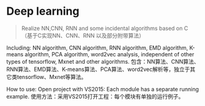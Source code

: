# Deep learning

> Realize NN,CNN, RNN and some incidental algorithms based on C （基于C实现NN、CNN、RNN 以及部分附带算法）

Including: NN algorithm, CNN algorithm, RNN algorithm, EMD algorithm, K-means algorithm, PCA algorithm, word2vec analysis, independent of other types of tensorflow, Mxnet and other algorithms.
包含：NN算法、CNN算法、RNN算法、EMD算法、K-means算法、PCA算法、word2vec解析等，独立于其它类tensorflow、Mxnet等算法。

How to use: Open project with VS2015: Each module has a separate running example.
使用方法：采用VS2015打开工程：每个模块有单独的运行例子。





